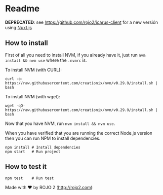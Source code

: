 # Readme

**DEPRECATED**: see https://github.com/rojo2/icarus-client for a new versión using [Nuxt.js](https://nuxtjs.org/)

## How to install

First of all you need to install NVM, if you already have it, just run `nvm install && nvm use` where the `.nvmrc` is.

To install NVM (with CURL):

```
curl -o- https://raw.githubusercontent.com/creationix/nvm/v0.29.0/install.sh | bash
```

To install NVM (with wget):

```
wget -qO- https://raw.githubusercontent.com/creationix/nvm/v0.29.0/install.sh | bash
```

Now that you have NVM, run `nvm install && nvm use`.

When you have verified that you are running the correct Node.js version then you can run NPM to install dependencies.

```
npm install # Install dependencies
npm start   # Run project
```

## How to test it

```
npm test    # Run test
```

Made with ❤ by ROJO 2 (http://rojo2.com)
